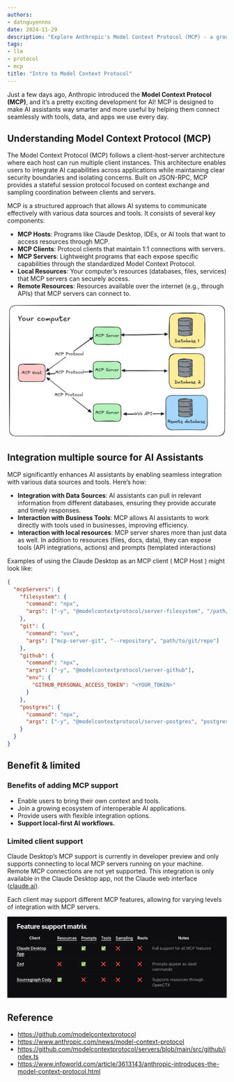 ```yaml
---
authors:
- datnguyennnx
date: 2024-11-29
description: "Explore Anthropic's Model Context Protocol (MCP) - a groundbreaking approach to enhancing AI assistants. Learn how MCP integrates with local and remote resources, enabling smarter interactions with tools and databases."
tags:
- llm
- protocol
- mcp
title: "Intro to Model Context Protocol"
---
```


Just a few days ago, Anthropic introduced the **Model Context Protocol (MCP)**, and it’s a pretty exciting development for AI! MCP is designed to make AI assistants way smarter and more useful by helping them connect seamlessly with tools, data, and apps we use every day.

## Understanding Model Context Protocol (MCP)

The Model Context Protocol (MCP) follows a client-host-server architecture where each host can run multiple client instances. This architecture enables users to integrate AI capabilities across applications while maintaining clear security boundaries and isolating concerns. Built on JSON-RPC, MCP provides a stateful session protocol focused on context exchange and sampling coordination between clients and servers.

MCP is a structured approach that allows AI systems to communicate effectively with various data sources and tools. It consists of several key components:

- **MCP Hosts**: Programs like Claude Desktop, IDEs, or AI tools that want to access resources through MCP.
- **MCP Clients**: Protocol clients that maintain 1:1 connections with servers.
- **MCP Servers**: Lightweight programs that each expose specific capabilities through the standardized Model Context Protocol.
- **Local Resources**: Your computer’s resources (databases, files, services) that MCP servers can securely access.
- **Remote Resources**: Resources available over the internet (e.g., through APIs) that MCP servers can connect to.

![image.png](assets/model-context-protocol-architecture.webp)

## Integration multiple source for AI Assistants

MCP significantly enhances AI assistants by enabling seamless integration with various data sources and tools. Here’s how:

- **Integration with Data Sources**: AI assistants can pull in relevant information from different databases, ensuring they provide accurate and timely responses.
- **Interaction with Business Tools**: MCP allows AI assistants to work directly with tools used in businesses, improving efficiency.
- I**nteraction with local resources**:  MCP server shares more than just data as well. In addition to resources (files, docs, data), they can expose tools (API integrations, actions) and prompts (templated interactions)

Examples of using the Claude Desktop as an MCP client ( MCP Host ) might look like:

```json
{
  "mcpServers": {
    "filesystem": {
      "command": "npx",
      "args": ["-y", "@modelcontextprotocol/server-filesystem", "/path/to/allowed/files"]
    },
    "git": {
      "command": "uvx",
      "args": ["mcp-server-git", "--repository", "path/to/git/repo"]
    },
    "github": {
      "command": "npx",
      "args": ["-y", "@modelcontextprotocol/server-github"],
      "env": {
        "GITHUB_PERSONAL_ACCESS_TOKEN": "<YOUR_TOKEN>"
      }
    },
    "postgres": {
      "command": "npx",
      "args": ["-y", "@modelcontextprotocol/server-postgres", "postgresql://localhost/mydb"]
    }
  }
}
```

## Benefit & limited

### Benefits of adding MCP support

- Enable users to bring their own context and tools.
- Join a growing ecosystem of interoperable AI applications.
- Provide users with flexible integration options.
- **Support local-first AI workflows.**

### Limited client support

Claude Desktop’s MCP support is currently in developer preview and only supports connecting to local MCP servers running on your machine. Remote MCP connections are not yet supported. This integration is only available in the Claude Desktop app, not the Claude web interface ([claude.ai](http://claude.ai/)).

Each client may support different MCP features, allowing for varying levels of integration with MCP servers.

![image.png](assets/model-context-protocol-limited.webp)

## Reference

- https://github.com/modelcontextprotocol
- https://www.anthropic.com/news/model-context-protocol
- https://github.com/modelcontextprotocol/servers/blob/main/src/github/index.ts
- https://www.infoworld.com/article/3613143/anthropic-introduces-the-model-context-protocol.html